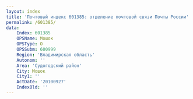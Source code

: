 ```yaml
---
layout: index
title: 'Почтовый индекс 601385: отделение почтовой связи Почты России'
permalink: /601385/
data:
    Index: 601385
    OPSName: Мошок
    OPSType: О
    OPSSubm: 600999
    Region: 'Владимирская область'
    Autonom: ''
    Area: 'Судогодский район'
    City: Мошок
    City1: ''
    ActDate: '20100927'
    IndexOld: ''
---
```

